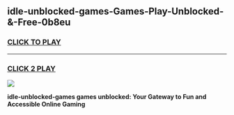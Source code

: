 
## idle-unblocked-games-Games-Play-Unblocked-&-Free-0b8eu
<h3>
<a href="https://premium76.site?title=idle-unblocked-games&ref=24A">CLICK TO PLAY</a></h3>
<hr>

<h3>
<a href="https://premium76.site?title=idle-unblocked-games&ref=24A">CLICK 2 PLAY</a>
  
</h3>

<a href="https://premium76.site?title=idle-unblocked-games&ref=24A"><img src="https://clearcache.store/games.png"></a>


**idle-unblocked-games games unblocked: Your Gateway to Fun and Accessible Online Gaming**
